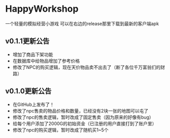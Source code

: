 # HappyWorkshop

一个轻量的模拟经营小游戏
可以在右边的release那里下载到最新的客户端apk

## v0.1.1更新公告
- 增加了商品下架功能
- 在数据库中给物品增加了参考价格
- 修改了NPC的购买逻辑，现在天价物品卖不出去了（断了各位千万富翁们的财路）

## v0.1.0更新公告
- 在GitHub上发布了！
- 修改了npc售卖的物品价格和数量，已经没有2块一张的地图可以屯了
- 修改了npc的售卖逻辑，暂时改成了固定售卖（因为原来的好像有bug）
- 给每个用户添加了2000G的初始资金（已注册的用户直接打到了账户里）
- 修改了npc的购买逻辑，暂时改成了随机买1~5个

